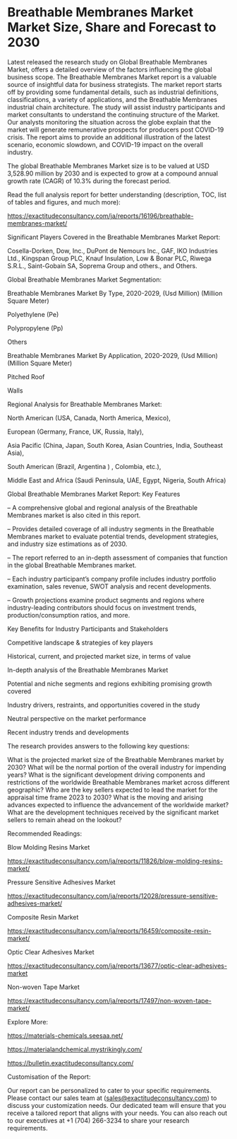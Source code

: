 # Breathable Membranes Market Market Size, Share and Forecast to 2030

Latest released the research study on Global Breathable Membranes Market, offers a detailed overview of the factors influencing the global business scope. The Breathable Membranes Market report is a valuable source of insightful data for business strategists. The market report starts off by providing some fundamental details, such as industrial definitions, classifications, a variety of applications, and the Breathable Membranes industrial chain architecture. The study will assist industry participants and market consultants to understand the continuing structure of the Market. Our analysts monitoring the situation across the globe explain that the market will generate remunerative prospects for producers post COVID-19 crisis. The report aims to provide an additional illustration of the latest scenario, economic slowdown, and COVID-19 impact on the overall industry.

The global Breathable Membranes Market size is to be valued at USD 3,528.90 million by 2030 and is expected to grow at a compound annual growth rate (CAGR) of 10.3% during the forecast period.

Read the full analysis report for better understanding (description, TOC, list of tables and figures, and much more):

https://exactitudeconsultancy.com/ja/reports/16196/breathable-membranes-market/

Significant Players Covered in the Breathable Membranes Market Report:

Cosella-Dorken, Dow, Inc., DuPont de Nemours Inc., GAF, IKO Industries Ltd., Kingspan Group PLC, Knauf Insulation, Low & Bonar PLC, Riwega S.R.L., Saint-Gobain SA, Soprema Group and others., and Others.

Global Breathable Membranes Market Segmentation:

Breathable Membranes Market By Type, 2020-2029, (Usd Million) (Million Square Meter)

Polyethylene (Pe)

Polypropylene (Pp)

Others

Breathable Membranes Market By Application, 2020-2029, (Usd Million) (Million Square Meter)

Pitched Roof

Walls

Regional Analysis for Breathable Membranes Market:

North American (USA, Canada, North America, Mexico),

European (Germany, France, UK, Russia, Italy),

Asia Pacific (China, Japan, South Korea, Asian Countries, India, Southeast Asia),

South American (Brazil, Argentina ) , Colombia, etc.),

Middle East and Africa (Saudi Peninsula, UAE, Egypt, Nigeria, South Africa)

Global Breathable Membranes Market Report: Key Features

– A comprehensive global and regional analysis of the Breathable Membranes market is also cited in this report.

– Provides detailed coverage of all industry segments in the Breathable Membranes market to evaluate potential trends, development strategies, and industry size estimations as of 2030.

– The report referred to an in-depth assessment of companies that function in the global Breathable Membranes market.

– Each industry participant’s company profile includes industry portfolio examination, sales revenue, SWOT analysis and recent developments.

– Growth projections examine product segments and regions where industry-leading contributors should focus on investment trends, production/consumption ratios, and more.

Key Benefits for Industry Participants and Stakeholders

Competitive landscape & strategies of key players

Historical, current, and projected market size, in terms of value

In-depth analysis of the Breathable Membranes Market

Potential and niche segments and regions exhibiting promising growth covered

Industry drivers, restraints, and opportunities covered in the study

Neutral perspective on the market performance

Recent industry trends and developments

The research provides answers to the following key questions:

What is the projected market size of the Breathable Membranes market by 2030?
What will be the normal portion of the overall industry for impending years?
What is the significant development driving components and restrictions of the worldwide Breathable Membranes market across different geographic?
Who are the key sellers expected to lead the market for the appraisal time frame 2023 to 2030?
What is the moving and arising advances expected to influence the advancement of the worldwide market?
What are the development techniques received by the significant market sellers to remain ahead on the lookout?

Recommended Readings:

Blow Molding Resins Market

https://exactitudeconsultancy.com/ja/reports/11826/blow-molding-resins-market/

Pressure Sensitive Adhesives Market

https://exactitudeconsultancy.com/ja/reports/12028/pressure-sensitive-adhesives-market/

Composite Resin Market

https://exactitudeconsultancy.com/ja/reports/16459/composite-resin-market/

Optic Clear Adhesives Market

https://exactitudeconsultancy.com/ja/reports/13677/optic-clear-adhesives-market

Non-woven Tape Market

https://exactitudeconsultancy.com/ja/reports/17497/non-woven-tape-market/

Explore More:

https://materials-chemicals.seesaa.net/

https://materialandchemical.mystrikingly.com/

https://bulletin.exactitudeconsultancy.com/

Customisation of the Report:

Our report can be personalized to cater to your specific requirements. Please contact our sales team at (sales@exactitudeconsultancy.com) to discuss your customization needs. Our dedicated team will ensure that you receive a tailored report that aligns with your needs. You can also reach out to our executives at +1 (704) 266-3234 to share your research requirements.
